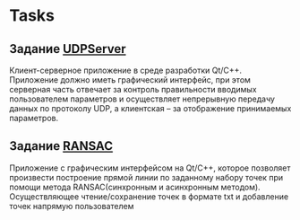 # Tasks

## Задание [UDPServer](./udpServer)

Клиент-серверное приложение в среде разработки Qt/C++. 
Приложение должно иметь графический интерфейс, при этом серверная часть отвечает за контроль правильности вводимых пользователем параметров и осуществляет непрерывную передачу данных по протоколу UDP,
а клиентская – за отображение принимаемых параметров.


## Задание [RANSAC](./RANSAC)

Приложение с графическим интерфейсом на Qt/C++, которое позволяет произвести построение прямой линии по заданному набору точек при помощи метода RANSAC(синхронным и асинхронным методом). 
Осуществляющее чтение/сохранение точек в формате txt и добавление точек напрямую пользователем

